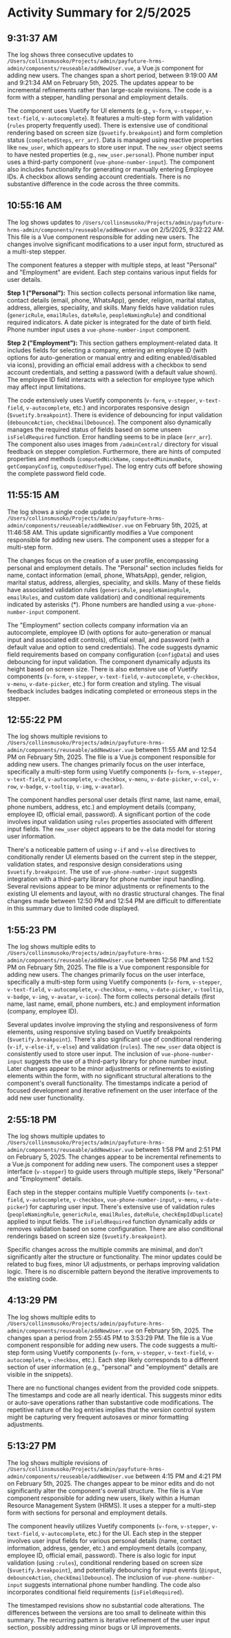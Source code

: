 # Activity Summary for 2/5/2025

## 9:31:37 AM
The log shows three consecutive updates to `/Users/collinsmusoko/Projects/admin/payfuture-hrms-admin/components/reuseable/addNewUser.vue`, a Vue.js component for adding new users.  The changes span a short period, between 9:19:00 AM and 9:21:34 AM on February 5th, 2025.  The updates appear to be incremental refinements rather than large-scale revisions.  The code is a form with a stepper, handling personal and employment details.

The component uses Vuetify for UI elements (e.g., `v-form`, `v-stepper`, `v-text-field`, `v-autocomplete`).  It features a multi-step form with validation (`rules` property frequently used).  There is extensive use of conditional rendering based on screen size (`$vuetify.breakpoint`) and form completion status (`completedSteps`, `err_arr`).  Data is managed using reactive properties like `new_user`,  which appears to store user input.  The `new_user` object seems to have nested properties (e.g., `new_user.personal`).  Phone number input uses a third-party component (`vue-phone-number-input`). The component also includes functionality for generating or manually entering Employee IDs.  A checkbox allows sending account credentials. There is no substantive difference in the code across the three commits.


## 10:55:16 AM
The log shows updates to `/Users/collinsmusoko/Projects/admin/payfuture-hrms-admin/components/reuseable/addNewUser.vue` on 2/5/2025, 9:32:22 AM.  This file is a Vue component responsible for adding new users. The changes involve significant modifications to a user input form, structured as a multi-step stepper.

The component features a stepper with multiple steps, at least "Personal" and "Employment" are evident. Each step contains various input fields for user details.

**Step 1 ("Personal"):** This section collects personal information like name, contact details (email, phone, WhatsApp), gender, religion, marital status, address, allergies, speciality, and skills.  Many fields have validation rules (`genericRule`, `emailRules`, `dateRule`, `peopleNamingRule`) and conditional required indicators.  A date picker is integrated for the date of birth field.  Phone number input uses a `vue-phone-number-input` component.

**Step 2 ("Employment"):** This section gathers employment-related data. It includes fields for selecting a company, entering an employee ID (with options for auto-generation or manual entry and editing enabled/disabled via icons), providing an official email address with a checkbox to send account credentials, and setting a password (with a default value shown).  The employee ID field interacts with a selection for employee type which may affect input limitations.

The code extensively uses Vuetify components (`v-form`, `v-stepper`, `v-text-field`, `v-autocomplete`, etc.) and incorporates responsive design (`$vuetify.breakpoint`). There is evidence of debouncing for input validation (`debounceAction`, `checkEmailDebounce`).  The component also dynamically manages the required status of fields based on some unseen `isFieldRequired` function.  Error handling seems to be in place (`err_arr`).  The component also uses images from `/adminCentral/` directory for visual feedback on stepper completion.  Furthermore, there are hints of computed properties and methods (`computedNickName`, `computedMinimumDate`, `getCompanyConfig`, `computedUserType`). The log entry cuts off before showing the complete password field code.


## 11:55:15 AM
The log shows a single code update to `/Users/collinsmusoko/Projects/admin/payfuture-hrms-admin/components/reuseable/addNewUser.vue` on February 5th, 2025, at 11:46:58 AM.  This update significantly modifies a Vue component responsible for adding new users.  The component uses a stepper for a multi-step form.

The changes focus on the creation of a user profile, encompassing personal and employment details.  The "Personal" section includes fields for name, contact information (email, phone, WhatsApp), gender, religion, marital status, address, allergies, speciality, and skills. Many of these fields have associated validation rules (`genericRule`, `peopleNamingRule`, `emailRules`, and custom date validation) and conditional requirements indicated by asterisks (*).  Phone numbers are handled using a `vue-phone-number-input` component.

The "Employment" section collects company information via an autocomplete, employee ID (with options for auto-generation or manual input and associated edit controls), official email, and password (with a default value and option to send credentials).  The code suggests dynamic field requirements based on company configuration (`configData`) and uses debouncing for input validation. The component dynamically adjusts its height based on screen size.  There is also extensive use of Vuetify components (`v-form`, `v-stepper`, `v-text-field`, `v-autocomplete`, `v-checkbox`, `v-menu`, `v-date-picker`, etc.) for form creation and styling.  The visual feedback includes badges indicating completed or erroneous steps in the stepper.


## 12:55:22 PM
The log shows multiple revisions to `/Users/collinsmusoko/Projects/admin/payfuture-hrms-admin/components/reuseable/addNewUser.vue`  between 11:55 AM and 12:54 PM on February 5th, 2025.  The file is a Vue.js component responsible for adding new users.  The changes primarily focus on the user interface, specifically a multi-step form using Vuetify components (`v-form`, `v-stepper`, `v-text-field`, `v-autocomplete`, `v-checkbox`, `v-menu`, `v-date-picker`, `v-col`, `v-row`, `v-badge`, `v-tooltip`, `v-img`, `v-avatar`).

The component handles personal user details (first name, last name, email, phone numbers, address, etc.) and employment details (company, employee ID, official email, password).  A significant portion of the code involves input validation using `rules` properties associated with different input fields. The `new_user` object appears to be the data model for storing user information.

There's a noticeable pattern of using `v-if` and `v-else` directives to conditionally render UI elements based on the current step in the stepper, validation states, and responsive design considerations using `$vuetify.breakpoint`.  The use of `vue-phone-number-input` suggests integration with a third-party library for phone number input handling.  Several revisions appear to be minor adjustments or refinements to the existing UI elements and layout, with no drastic structural changes.  The final changes made between 12:50 PM and 12:54 PM are difficult to differentiate in this summary due to limited code displayed.


## 1:55:23 PM
The log shows multiple edits to `/Users/collinsmusoko/Projects/admin/payfuture-hrms-admin/components/reuseable/addNewUser.vue`  between 12:56 PM and 1:52 PM on February 5th, 2025.  The file is a Vue component responsible for adding new users.  The changes primarily focus on the user interface, specifically a multi-step form using Vuetify components (`v-form`, `v-stepper`, `v-text-field`, `v-autocomplete`, `v-checkbox`, `v-menu`, `v-date-picker`, `v-tooltip`, `v-badge`, `v-img`, `v-avatar`, `v-icon`).  The form collects personal details (first name, last name, email, phone numbers, etc.) and employment information (company, employee ID).

Several updates involve improving the styling and responsiveness of form elements, using responsive styling based on Vuetify breakpoints (`$vuetify.breakpoint`).  There's also significant use of conditional rendering (`v-if`, `v-else-if`, `v-else`)  and validation (`rules`).  The `new_user` data object is consistently used to store user input.  The inclusion of `vue-phone-number-input` suggests the use of a third-party library for phone number input.  Later changes appear to be minor adjustments or refinements to existing elements within the form, with no significant structural alterations to the component's overall functionality.  The timestamps indicate a period of focused development and iterative refinement on the user interface of the add new user functionality.


## 2:55:18 PM
The log shows multiple updates to `/Users/collinsmusoko/Projects/admin/payfuture-hrms-admin/components/reuseable/addNewUser.vue`  between 1:58 PM and 2:51 PM on February 5, 2025.  The changes appear to be incremental refinements to a Vue.js component for adding new users.  The component uses a stepper interface (`v-stepper`) to guide users through multiple steps, likely "Personal" and "Employment" details.

Each step in the stepper contains multiple Vuetify components (`v-text-field`, `v-autocomplete`, `v-checkbox`, `vue-phone-number-input`, `v-menu`, `v-date-picker`) for capturing user input.  There's extensive use of validation rules (`peopleNamingRule`, `genericRule`, `emailRules`, `dateRule`, `checkEmpIdDuplicate`) applied to input fields.  The `isFieldRequired` function dynamically adds or removes validation based on some configuration.  There are also conditional renderings based on screen size (`$vuetify.breakpoint`).

Specific changes across the multiple commits are minimal, and don't significantly alter the structure or functionality. The minor updates could be related to bug fixes, minor UI adjustments, or perhaps improving validation logic. There is no discernible pattern beyond the iterative improvements to the existing code.


## 4:13:29 PM
The log shows multiple edits to `/Users/collinsmusoko/Projects/admin/payfuture-hrms-admin/components/reuseable/addNewUser.vue` on February 5th, 2025.  The changes span a period from 2:55:45 PM to 3:53:29 PM.  The file is a Vue component responsible for adding new users.  The code suggests a multi-step form using Vuetify components (`v-form`, `v-stepper`, `v-text-field`, `v-autocomplete`, `v-checkbox`, etc.).  Each step likely corresponds to a different section of user information (e.g., "personal" and "employment" details are visible in the snippets).

There are no functional changes evident from the provided code snippets. The timestamps and code are all nearly identical. This suggests minor edits or auto-save operations rather than substantive code modifications.  The repetitive nature of the log entries implies that the version control system might be capturing very frequent autosaves or minor formatting adjustments.


## 5:13:27 PM
The log shows multiple revisions of `/Users/collinsmusoko/Projects/admin/payfuture-hrms-admin/components/reuseable/addNewUser.vue` between 4:15 PM and 4:21 PM on February 5th, 2025.  The changes appear to be minor edits and do not significantly alter the component's overall structure. The file is a Vue component responsible for adding new users, likely within a Human Resource Management System (HRMS).  It uses a stepper for a multi-step form with sections for personal and employment details.

The component heavily utilizes Vuetify components (`v-form`, `v-stepper`, `v-text-field`, `v-autocomplete`, etc.) for the UI.  Each step in the stepper involves user input fields for various personal details (name, contact information, address, gender, etc.) and employment details (company, employee ID, official email, password).  There is also logic for input validation (using `:rules`), conditional rendering based on screen size (`$vuetify.breakpoint`), and potentially debouncing for input events (`@input`, `debounceAction`, `checkEmailDebounce`).  The inclusion of `vue-phone-number-input` suggests international phone number handling.  The code also incorporates conditional field requirements (`isFieldRequired`).

The timestamped revisions show no substantial code alterations. The differences between the versions are too small to delineate within this summary.  The recurring pattern is iterative refinement of the user input section, possibly addressing minor bugs or UI improvements.
